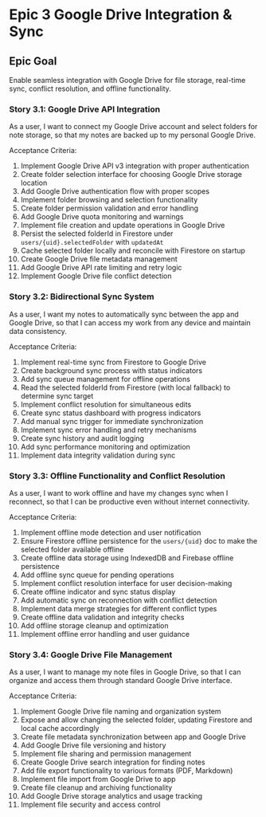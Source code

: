 # Epic 3 Google Drive Integration & Sync

## Epic Goal

Enable seamless integration with Google Drive for file storage, real-time sync, conflict resolution, and offline functionality.

### Story 3.1: Google Drive API Integration

As a user,
I want to connect my Google Drive account and select folders for note storage,
so that my notes are backed up to my personal Google Drive.

Acceptance Criteria:

1. Implement Google Drive API v3 integration with proper authentication
2. Create folder selection interface for choosing Google Drive storage location
3. Add Google Drive authentication flow with proper scopes
4. Implement folder browsing and selection functionality
5. Create folder permission validation and error handling
6. Add Google Drive quota monitoring and warnings
7. Implement file creation and update operations in Google Drive
8. Persist the selected folderId in Firestore under `users/{uid}.selectedFolder` with `updatedAt`
9. Cache selected folder locally and reconcile with Firestore on startup
10. Create Google Drive file metadata management
11. Add Google Drive API rate limiting and retry logic
12. Implement Google Drive file conflict detection

### Story 3.2: Bidirectional Sync System

As a user,
I want my notes to automatically sync between the app and Google Drive,
so that I can access my work from any device and maintain data consistency.

Acceptance Criteria:

1. Implement real-time sync from Firestore to Google Drive
2. Create background sync process with status indicators
3. Add sync queue management for offline operations
4. Read the selected folderId from Firestore (with local fallback) to determine sync target
5. Implement conflict resolution for simultaneous edits
6. Create sync status dashboard with progress indicators
7. Add manual sync trigger for immediate synchronization
8. Implement sync error handling and retry mechanisms
9. Create sync history and audit logging
10. Add sync performance monitoring and optimization
11. Implement data integrity validation during sync

### Story 3.3: Offline Functionality and Conflict Resolution

As a user,
I want to work offline and have my changes sync when I reconnect,
so that I can be productive even without internet connectivity.

Acceptance Criteria:

1. Implement offline mode detection and user notification
2. Ensure Firestore offline persistence for the `users/{uid}` doc to make the selected folder available offline
3. Create offline data storage using IndexedDB and Firebase offline persistence
4. Add offline sync queue for pending operations
5. Implement conflict resolution interface for user decision-making
6. Create offline indicator and sync status display
7. Add automatic sync on reconnection with conflict detection
8. Implement data merge strategies for different conflict types
9. Create offline data validation and integrity checks
10. Add offline storage cleanup and optimization
11. Implement offline error handling and user guidance

### Story 3.4: Google Drive File Management

As a user,
I want to manage my note files in Google Drive,
so that I can organize and access them through standard Google Drive interface.

Acceptance Criteria:

1. Implement Google Drive file naming and organization system
2. Expose and allow changing the selected folder, updating Firestore and local cache accordingly
3. Create file metadata synchronization between app and Google Drive
4. Add Google Drive file versioning and history
5. Implement file sharing and permission management
6. Create Google Drive search integration for finding notes
7. Add file export functionality to various formats (PDF, Markdown)
8. Implement file import from Google Drive to app
9. Create file cleanup and archiving functionality
10. Add Google Drive storage analytics and usage tracking
11. Implement file security and access control
